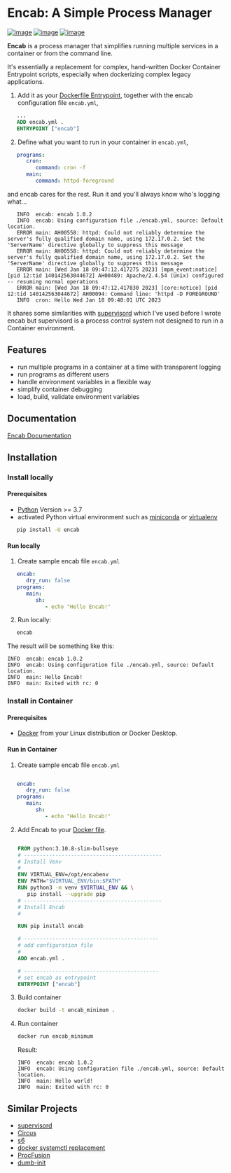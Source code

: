 # Encab: A Simple Process Manager

[![image](https://img.shields.io/pypi/v/encab.svg)](https://pypi.python.org/pypi/encab)
[![image](https://img.shields.io/pypi/l/encab.svg)](https://pypi.python.org/pypi/encab)
[![image](https://img.shields.io/pypi/pyversions/encab.svg)](https://pypi.python.org/pypi/encab)

**Encab** is a process manager that simplifies running multiple services in a container or from the command line.

It's essentially a replacement for complex, hand-written Docker Container Entrypoint scripts,
especially when dockerizing complex legacy applications.

1. Add it as your [Dockerfile Entrypoint][1],
together with the encab configuration file `encab.yml`,

```dockerfile
   ...
   ADD encab.yml .
   ENTRYPOINT ["encab"]
```

[1]: https://docs.docker.com/engine/reference/builder/#entrypoint

2. Define what you want to run in your container in `encab.yml`,

```yaml
   programs:
      cron:
         command: cron -f
      main:
         command: httpd-foreground
```

and encab cares for the rest.
Run it and you'll always know who's logging what...

```text
   INFO  encab: encab 1.0.2
   INFO  encab: Using configuration file ./encab.yml, source: Default location.
   ERROR main: AH00558: httpd: Could not reliably determine the server's fully qualified domain name, using 172.17.0.2. Set the 'ServerName' directive globally to suppress this message
   ERROR main: AH00558: httpd: Could not reliably determine the server's fully qualified domain name, using 172.17.0.2. Set the 'ServerName' directive globally to suppress this message
   ERROR main: [Wed Jan 18 09:47:12.417275 2023] [mpm_event:notice] [pid 12:tid 140142563044672] AH00489: Apache/2.4.54 (Unix) configured -- resuming normal operations
   ERROR main: [Wed Jan 18 09:47:12.417830 2023] [core:notice] [pid 12:tid 140142563044672] AH00094: Command line: 'httpd -D FOREGROUND'
   INFO  cron: Hello Wed Jan 18 09:48:01 UTC 2023
```

It shares some similarities with [supervisord](http://supervisord.org/) which I've used before I wrote encab but
supervisord is a process control system not designed to run in a Container environment.

## Features

- run multiple programs in a container at a time with transparent logging
- run programs as different users
- handle environment variables in a flexible way
- simplify container debugging
- load, build, validate environment variables

## Documentation

[Encab Documentation](https://encab.readthedocs.io)

## Installation

### Install locally

#### Prerequisites

- [Python](https://www.python.org/) Version >= 3.7
- activated Python virtual environment such as [miniconda](https://docs.conda.io/en/latest/miniconda.html) or [virtualenv](https://virtualenv.pypa.io/en/latest/)

```sh
   pip install -U encab
```

#### Run locally

1. Create sample encab file `encab.yml`

```yml
   encab:
      dry_run: false
   programs:
      main:
         sh:
            - echo "Hello Encab!"
```

2. Run locally:

```sh
   encab
```

The result will be something like this:

```text
INFO  encab: encab 1.0.2
INFO  encab: Using configuration file ./encab.yml, source: Default location.
INFO  main: Hello Encab!
INFO  main: Exited with rc: 0
   ```

### Install in Container

#### Prerequisites

- [Docker](https://www.docker.com/) from your Linux distribution or Docker Desktop.

#### Run in Container

1. Create sample encab file `encab.yml`

```yml

   encab:
      dry_run: false
   programs:
      main:
         sh:
            - echo "Hello Encab!"

```

2. Add Encab to your [Docker file][4].

   ```dockerfile

   FROM python:3.10.8-slim-bullseye
   # --------------------------------------------
   # Install Venv 
   #
   ENV VIRTUAL_ENV=/opt/encabenv
   ENV PATH="$VIRTUAL_ENV/bin:$PATH"
   RUN python3 -m venv $VIRTUAL_ENV && \
      pip install --upgrade pip
   # --------------------------------------------
   # Install Encab 
   #

   RUN pip install encab

   # -------------------------------------------
   # add configuration file
   #
   ADD encab.yml .

   # -------------------------------------------
   # set encab as entrypoint
   ENTRYPOINT ["encab"]

   ```

   [4]: https://docs.docker.com/engine/reference/builder/

3. Build container

   ```sh
   docker build -t encab_minimum .
   ```

4. Run container

   ```sh
   docker run encab_minimum
   ```

   Result:

   ```text
   INFO  encab: encab 1.0.2
   INFO  encab: Using configuration file ./encab.yml, source: Default location.
   INFO  main: Hello world!
   INFO  main: Exited with rc: 0
   ```

## Similar Projects

- [supervisord](http://supervisord.org/)
- [Circus](https://github.com/circus-tent/circus)
- [s6](https://github.com/just-containers/s6-overlay)
- [docker systemctl replacement](https://github.com/gdraheim/docker-systemctl-replacement)
- [ProcFusion](https://github.com/linkdd/procfusion)
- [dumb-init](https://github.com/Yelp/dumb-init)